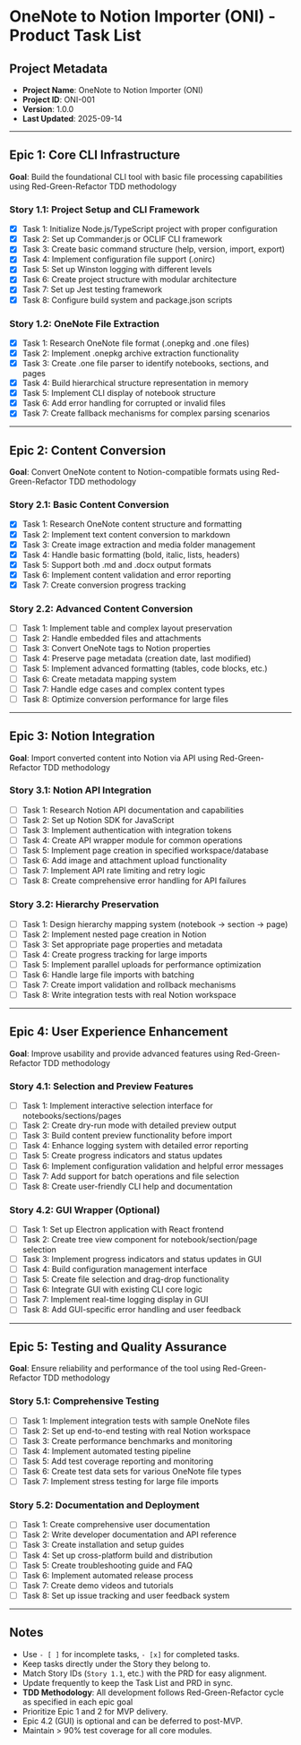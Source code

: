 # OneNote to Notion Importer (ONI) - Product Task List

## Project Metadata
- **Project Name**: OneNote to Notion Importer (ONI)
- **Project ID**: ONI-001
- **Version**: 1.0.0
- **Last Updated**: 2025-09-14

---

## Epic 1: Core CLI Infrastructure
**Goal**: Build the foundational CLI tool with basic file processing capabilities using Red-Green-Refactor TDD methodology

### Story 1.1: Project Setup and CLI Framework
- [x] Task 1: Initialize Node.js/TypeScript project with proper configuration
- [x] Task 2: Set up Commander.js or OCLIF CLI framework
- [x] Task 3: Create basic command structure (help, version, import, export)
- [x] Task 4: Implement configuration file support (.onirc)
- [x] Task 5: Set up Winston logging with different levels
- [x] Task 6: Create project structure with modular architecture
- [x] Task 7: Set up Jest testing framework
- [x] Task 8: Configure build system and package.json scripts

### Story 1.2: OneNote File Extraction
- [x] Task 1: Research OneNote file format (.onepkg and .one files)
- [x] Task 2: Implement .onepkg archive extraction functionality
- [x] Task 3: Create .one file parser to identify notebooks, sections, and pages
- [x] Task 4: Build hierarchical structure representation in memory
- [x] Task 5: Implement CLI display of notebook structure
- [x] Task 6: Add error handling for corrupted or invalid files
- [x] Task 7: Create fallback mechanisms for complex parsing scenarios

---

## Epic 2: Content Conversion
**Goal**: Convert OneNote content to Notion-compatible formats using Red-Green-Refactor TDD methodology

### Story 2.1: Basic Content Conversion
- [x] Task 1: Research OneNote content structure and formatting
- [x] Task 2: Implement text content conversion to markdown
- [x] Task 3: Create image extraction and media folder management
- [x] Task 4: Handle basic formatting (bold, italic, lists, headers)
- [x] Task 5: Support both .md and .docx output formats
- [x] Task 6: Implement content validation and error reporting
- [x] Task 7: Create conversion progress tracking

### Story 2.2: Advanced Content Conversion
- [ ] Task 1: Implement table and complex layout preservation
- [ ] Task 2: Handle embedded files and attachments
- [ ] Task 3: Convert OneNote tags to Notion properties
- [ ] Task 4: Preserve page metadata (creation date, last modified)
- [ ] Task 5: Implement advanced formatting (tables, code blocks, etc.)
- [ ] Task 6: Create metadata mapping system
- [ ] Task 7: Handle edge cases and complex content types
- [ ] Task 8: Optimize conversion performance for large files

---

## Epic 3: Notion Integration
**Goal**: Import converted content into Notion via API using Red-Green-Refactor TDD methodology

### Story 3.1: Notion API Integration
- [ ] Task 1: Research Notion API documentation and capabilities
- [ ] Task 2: Set up Notion SDK for JavaScript
- [ ] Task 3: Implement authentication with integration tokens
- [ ] Task 4: Create API wrapper module for common operations
- [ ] Task 5: Implement page creation in specified workspace/database
- [ ] Task 6: Add image and attachment upload functionality
- [ ] Task 7: Implement API rate limiting and retry logic
- [ ] Task 8: Create comprehensive error handling for API failures

### Story 3.2: Hierarchy Preservation
- [ ] Task 1: Design hierarchy mapping system (notebook → section → page)
- [ ] Task 2: Implement nested page creation in Notion
- [ ] Task 3: Set appropriate page properties and metadata
- [ ] Task 4: Create progress tracking for large imports
- [ ] Task 5: Implement parallel uploads for performance optimization
- [ ] Task 6: Handle large file imports with batching
- [ ] Task 7: Create import validation and rollback mechanisms
- [ ] Task 8: Write integration tests with real Notion workspace

---

## Epic 4: User Experience Enhancement
**Goal**: Improve usability and provide advanced features using Red-Green-Refactor TDD methodology

### Story 4.1: Selection and Preview Features
- [ ] Task 1: Implement interactive selection interface for notebooks/sections/pages
- [ ] Task 2: Create dry-run mode with detailed preview output
- [ ] Task 3: Build content preview functionality before import
- [ ] Task 4: Enhance logging system with detailed error reporting
- [ ] Task 5: Create progress indicators and status updates
- [ ] Task 6: Implement configuration validation and helpful error messages
- [ ] Task 7: Add support for batch operations and file selection
- [ ] Task 8: Create user-friendly CLI help and documentation

### Story 4.2: GUI Wrapper (Optional)
- [ ] Task 1: Set up Electron application with React frontend
- [ ] Task 2: Create tree view component for notebook/section/page selection
- [ ] Task 3: Implement progress indicators and status updates in GUI
- [ ] Task 4: Build configuration management interface
- [ ] Task 5: Create file selection and drag-drop functionality
- [ ] Task 6: Integrate GUI with existing CLI core logic
- [ ] Task 7: Implement real-time logging display in GUI
- [ ] Task 8: Add GUI-specific error handling and user feedback

---

## Epic 5: Testing and Quality Assurance
**Goal**: Ensure reliability and performance of the tool using Red-Green-Refactor TDD methodology

### Story 5.1: Comprehensive Testing
- [ ] Task 1: Implement integration tests with sample OneNote files
- [ ] Task 2: Set up end-to-end testing with real Notion workspace
- [ ] Task 3: Create performance benchmarks and monitoring
- [ ] Task 4: Implement automated testing pipeline
- [ ] Task 5: Add test coverage reporting and monitoring
- [ ] Task 6: Create test data sets for various OneNote file types
- [ ] Task 7: Implement stress testing for large file imports

### Story 5.2: Documentation and Deployment
- [ ] Task 1: Create comprehensive user documentation
- [ ] Task 2: Write developer documentation and API reference
- [ ] Task 3: Create installation and setup guides
- [ ] Task 4: Set up cross-platform build and distribution
- [ ] Task 5: Create troubleshooting guide and FAQ
- [ ] Task 6: Implement automated release process
- [ ] Task 7: Create demo videos and tutorials
- [ ] Task 8: Set up issue tracking and user feedback system

---

## Notes
- Use `- [ ]` for incomplete tasks, `- [x]` for completed tasks.
- Keep tasks directly under the Story they belong to.
- Match Story IDs (`Story 1.1`, etc.) with the PRD for easy alignment.
- Update frequently to keep the Task List and PRD in sync.
- **TDD Methodology**: All development follows Red-Green-Refactor cycle as specified in each epic goal
- Prioritize Epic 1 and 2 for MVP delivery.
- Epic 4.2 (GUI) is optional and can be deferred to post-MVP.
- Maintain > 90% test coverage for all core modules.